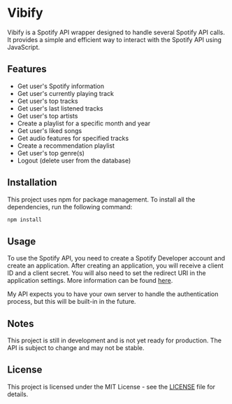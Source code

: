 # Vibify

Vibify is a Spotify API wrapper designed to handle several Spotify API calls. It provides a simple and efficient way to interact with the Spotify API using JavaScript.

## Features

- Get user's Spotify information
- Get user's currently playing track
- Get user's top tracks
- Get user's last listened tracks
- Get user's top artists
- Create a playlist for a specific month and year
- Get user's liked songs
- Get audio features for specified tracks
- Create a recommendation playlist
- Get user's top genre(s)
- Logout (delete user from the database)

## Installation

This project uses npm for package management. To install all the dependencies, run the following command:

```bash
npm install
```

## Usage

To use the Spotify API, you need to create a Spotify Developer account and create an application. After creating an application, you will receive a client ID and a client secret. You will also need to set the redirect URI in the application settings. More information can be found [here](https://developer.spotify.com/documentation/general/guides/app-settings/).

My API expects you to have your own server to handle the authentication process, but this will be built-in in the future.


## Notes

This project is still in development and is not yet ready for production. The API is subject to change and may not be stable.

## License

This project is licensed under the MIT License - see the [LICENSE](LICENSE) file for details.
